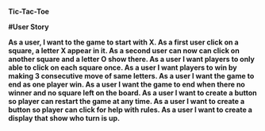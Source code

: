 <b>Tic-Tac-Toe<b>

#User Story

As a user, I want to the game to start with X.
As a first user click on a square, a letter X appear in it.
As a second user can now can click on another square and a letter O show there.
As a user I want players to only able to click on each square once.
As a user I want players to win by making 3 consecutive move of same letters.
As a user I want the game to end as one player win.
As a user I want the game to end when there no winner and no square left on the board.
As a user I want to create a button so player can restart the game at any time.
As a user I want to create a button so player can click for help with rules.
As a user I want to create a display that show who turn is up.

